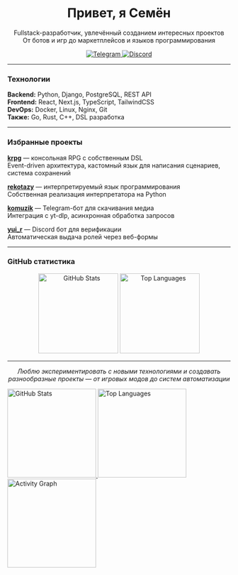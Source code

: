 <h1 align="center">Привет, я Семён</h1>

<p align="center">
  Fullstack-разработчик, увлечённый созданием интересных проектов<br>
  От ботов и игр до маркетплейсов и языков программирования
</p>

<p align="center">
  <a href="https://t.me/kot_az">
    <img src="https://img.shields.io/badge/Telegram-2CA5E0?style=flat-square&logo=telegram&logoColor=white" alt="Telegram">
  </a>
  <a href="https://discord.gg/FKcURWZsMW">
    <img src="https://img.shields.io/badge/Discord-7289DA?style=flat-square&logo=discord&logoColor=white" alt="Discord">
  </a>
</p>

---

### Технологии

**Backend:** Python, Django, PostgreSQL, REST API  
**Frontend:** React, Next.js, TypeScript, TailwindCSS  
**DevOps:** Docker, Linux, Nginx, Git  
**Также:** Go, Rust, C++, DSL разработка

---

### Избранные проекты

**[krpg](https://github.com/kotazzz/krpg)** — консольная RPG с собственным DSL  
Event-driven архитектура, кастомный язык для написания сценариев, система сохранений

**[rekotazy](https://github.com/kotazzz/rekotazy)** — интерпретируемый язык программирования  
Собственная реализация интерпретатора на Python

**[komuzik](https://github.com/kotazzz/komuzik)** — Telegram-бот для скачивания медиа  
Интеграция с yt-dlp, асинхронная обработка запросов

**[yui_r](https://github.com/kotazzz/yui_r)** — Discord бот для верификации  
Автоматическая выдача ролей через веб-формы

---

### GitHub статистика

<p align="center">
  <img height="180" src="https://github-readme-stats.vercel.app/api?username=kotazzz&show_icons=true&count_private=true&theme=default&hide_border=true" alt="GitHub Stats">
  <img height="180" src="https://github-readme-stats.vercel.app/api/top-langs/?username=kotazzz&layout=compact&theme=default&hide_border=true" alt="Top Languages">
</p>

---

<p align="center">
  <i>Люблю экспериментировать с новыми технологиями и создавать разнообразные проекты — от игровых модов до систем автоматизации</i>
</p>
    <a href="#">
      <img height="200" src="https://github-readme-stats.vercel.app/api?username=kotazzz&show_icons=true&count_private=true&bg_color=00000000&theme=default" alt="GitHub Stats">
    </a>
    <!-- Топ языки -->
    <a href="#">
      <img height="200" src="https://github-readme-stats.vercel.app/api/top-langs/?username=kotazzz&layout=compact&show_icons=true&bg_color=00000000&theme=default" alt="Top Languages">
    </a>
    <!-- График активности -->
    <a href="#">
      <img height="200" src="https://github-readme-activity-graph.vercel.app/graph?username=kotazzz&theme=react-dark" alt="Activity Graph">
    </a>
  </p>
  
</details>

